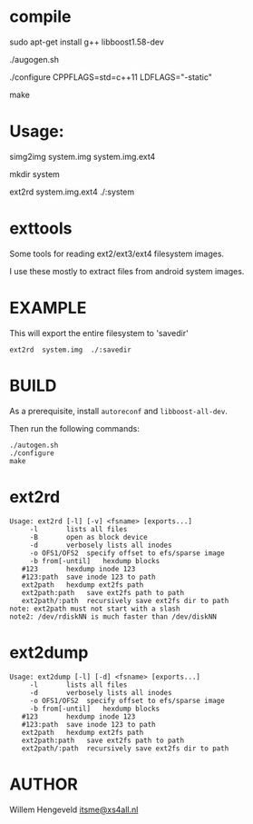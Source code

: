 compile
=======

sudo apt-get install g++ libboost1.58-dev

./augogen.sh

./configure CPPFLAGS=std=c++11 LDFLAGS="-static"

make


Usage:
========

simg2img system.img system.img.ext4

mkdir system

ext2rd system.img.ext4 ./:system


exttools
========

Some tools for reading ext2/ext3/ext4 filesystem images.

I use these mostly to extract files from android system images.

EXAMPLE
=======

This will export the entire filesystem to 'savedir'

    ext2rd  system.img  ./:savedir

BUILD
=====

As a prerequisite, install `autoreconf` and `libboost-all-dev`.

Then run the following commands:

```
./autogen.sh
./configure
make
```

ext2rd
======


    Usage: ext2rd [-l] [-v] <fsname> [exports...]
         -l       lists all files
         -B       open as block device
         -d       verbosely lists all inodes
         -o OFS1/OFS2  specify offset to efs/sparse image
         -b from[-until]   hexdump blocks
       #123       hexdump inode 123
       #123:path  save inode 123 to path
       ext2path   hexdump ext2fs path
       ext2path:path   save ext2fs path to path
       ext2path/:path  recursively save ext2fs dir to path
    note: ext2path must not start with a slash
    note2: /dev/rdiskNN is much faster than /dev/diskNN

ext2dump
========

    Usage: ext2dump [-l] [-d] <fsname> [exports...]
         -l       lists all files
         -d       verbosely lists all inodes
         -o OFS1/OFS2  specify offset to efs/sparse image
         -b from[-until]   hexdump blocks
       #123       hexdump inode 123
       #123:path  save inode 123 to path
       ext2path   hexdump ext2fs path
       ext2path:path   save ext2fs path to path
       ext2path/:path  recursively save ext2fs dir to path


AUTHOR
======

Willem Hengeveld <itsme@xs4all.nl>

